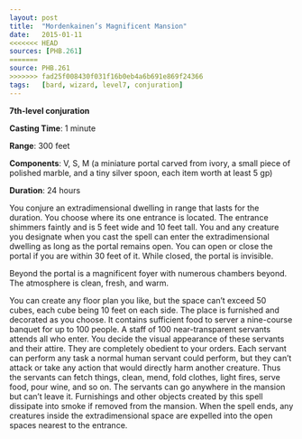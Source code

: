 ```yaml
---
layout: post
title:  "Mordenkainen’s Magnificent Mansion"
date:   2015-01-11
<<<<<<< HEAD
sources: [PHB.261]
=======
source: PHB.261
>>>>>>> fad25f008430f031f16b0eb4a6b691e869f24366
tags:   [bard, wizard, level7, conjuration]
---
```


**7th-level conjuration**

**Casting Time**: 1 minute

**Range**: 300 feet

**Components**: V, S, M (a miniature portal carved from ivory, a small piece of polished marble, and a tiny silver spoon, each item worth at least 5 gp)

**Duration**: 24 hours

You conjure an extradimensional dwelling in range that lasts for the duration. You choose where its one entrance is located. The entrance shimmers faintly and is 5 feet wide and 10 feet tall. You and any creature you designate when you cast the spell can enter the extradimensional dwelling as long as the portal remains open. You can open or close the portal if you are within 30 feet of it. While closed, the portal is invisible.

Beyond the portal is a magnificent foyer with numerous chambers beyond. The atmosphere is clean, fresh, and warm.

You can create any floor plan you like, but the space can’t exceed 50 cubes, each cube being 10 feet on each side. The place is furnished and decorated as you choose. It contains sufficient food to server a nine-course banquet for up to 100 people. A staff of 100 near-transparent servants attends all who enter. You decide the visual appearance of these servants and their attire. They are completely obedient to your orders. Each servant can perform any task a normal human servant could perform, but they can’t attack or take any action that would directly harm another creature. Thus the servants can fetch things, clean, mend, fold clothes, light fires, serve food, pour wine, and so on. The servants can go anywhere in the mansion but can’t leave it. Furnishings and other objects created by this spell dissipate into smoke if removed from the mansion. When the spell ends, any creatures inside the extradimensional space are expelled into the open spaces nearest to the entrance.
